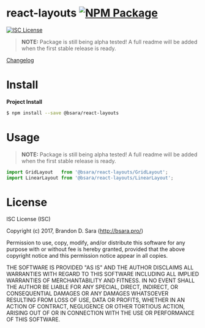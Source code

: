# react-layouts [![NPM Package](https://img.shields.io/npm/v/@bsara/react-layouts.svg?style=flat-square)][npm]

[![ISC License](https://img.shields.io/badge/license-ISC-blue.svg?style=flat-square)][license]



> **NOTE:** Package is still being alpha tested! A full readme will be added when the first stable release is ready.

[Changelog](https://github.com/bsara/react-layouts/blob/master/CHANGELOG.md)




# Install

**Project Install**
```bash
$ npm install --save @bsara/react-layouts
```




# Usage

> **NOTE:** Package is still being alpha tested! A full readme will be added when the first stable release is ready.

```javascript
import GridLayout   from '@bsara/react-layouts/GridLayout';
import LinearLayout from '@bsara/react-layouts/LinearLayout';
```




# License

ISC License (ISC)

Copyright (c) 2017, Brandon D. Sara (http://bsara.pro/)

Permission to use, copy, modify, and/or distribute this software for any
purpose with or without fee is hereby granted, provided that the above
copyright notice and this permission notice appear in all copies.

THE SOFTWARE IS PROVIDED "AS IS" AND THE AUTHOR DISCLAIMS ALL WARRANTIES WITH
REGARD TO THIS SOFTWARE INCLUDING ALL IMPLIED WARRANTIES OF MERCHANTABILITY
AND FITNESS. IN NO EVENT SHALL THE AUTHOR BE LIABLE FOR ANY SPECIAL, DIRECT,
INDIRECT, OR CONSEQUENTIAL DAMAGES OR ANY DAMAGES WHATSOEVER RESULTING FROM
LOSS OF USE, DATA OR PROFITS, WHETHER IN AN ACTION OF CONTRACT, NEGLIGENCE OR
OTHER TORTIOUS ACTION, ARISING OUT OF OR IN CONNECTION WITH THE USE OR
PERFORMANCE OF THIS SOFTWARE.



[bsara-home]: http://bsara.pro/
[license]:    https://github.com/bsara/react-layouts/blob/master/LICENSE "License"
[npm]:        https://www.npmjs.com/package/@bsara/react-layouts         "NPM Package: react-layouts"
